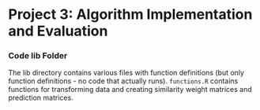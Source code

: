# Project 3: Algorithm Implementation and Evaluation
### Code lib Folder

The lib directory contains various files with function definitions (but only function definitions - no code that actually runs). `functions.R` contains functions for transforming data and creating similarity weight matrices and prediction matrices.
